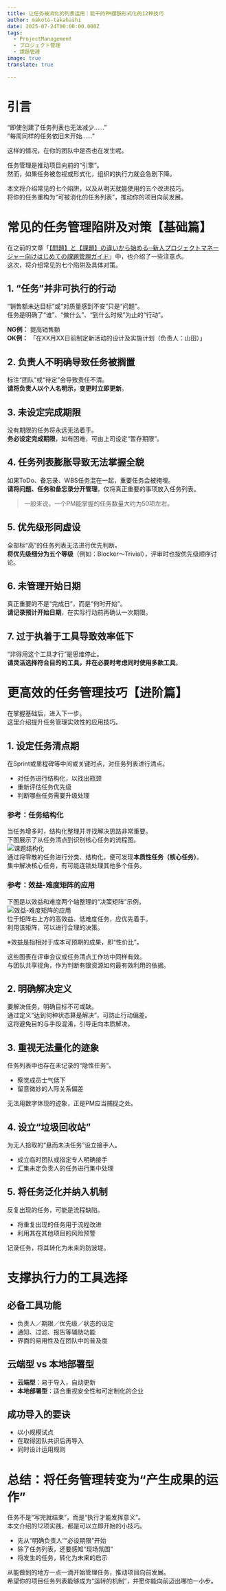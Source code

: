 ```yaml
---
title: 让任务被消化的列表运用｜能干的PM摆脱形式化的12种技巧
author: makoto-takahashi
date: 2025-07-24T00:00:00.000Z
tags:
  - ProjectManagement
  - プロジェクト管理
  - 課題管理
image: true
translate: true

---
```


# 引言
“即使创建了任务列表也无法减少……”  
“每周同样的任务依旧未开始……”  

这样的情况，在你的团队中是否也在发生呢。

任务管理是推动项目向前的“引擎”。  
然而，如果任务被忽视或形式化，组织的执行力就会急剧下降。

本文将介绍常见的七个陷阱，以及从明天就能使用的五个改进技巧。  
将你的任务重构为“可被消化的任务列表”，推动你的项目向前发展。

# 常见的任务管理陷阱及对策【基础篇】

在之前的文章「[【問題】と【課題】の違いから始める─新人プロジェクトマネージャー向けはじめての課題管理ガイド](https://developer.mamezou-tech.com/blogs/2025/06/06/from_problem_to_action_issue_management_for_rookies/)」中，也介绍了一些注意点。  
这次，将介绍常见的七个陷阱及具体对策。

## 1. “任务”并非可执行的行动
“销售额未达目标”或“对质量感到不安”只是“问题”。  
任务是明确了“谁”、“做什么”、“到什么时候”为止的“行动”。

**NG例：** 提高销售额  
**OK例：** 「在XX月XX日前制定新活动的设计及实施计划（负责人：山田）」

## 2. 负责人不明确导致任务被搁置
标注“团队”或“待定”会导致责任不清。  
**请将负责人以个人名明示，变更时立即更新**。

## 3. 未设定完成期限
没有期限的任务将永远无法着手。  
**务必设定完成期限**，如有困难，可由上司设定“暂存期限”。

## 4. 任务列表膨胀导致无法掌握全貌
如果ToDo、备忘录、WBS任务混在一起，重要任务会被掩埋。  
**请将问题、任务和备忘录分开管理**，仅将真正重要的事项放入任务列表。

> 一般来说，一个PM能掌握的任务数量大约为50项左右。

## 5. 优先级形同虚设
全部标“高”的任务列表无法进行优先判断。  
**将优先级细分为五个等级**（例如：Blocker～Trivial），评审时也按优先级顺序讨论。

## 6. 未管理开始日期
真正重要的不是“完成日”，而是“何时开始”。  
**请记录预计开始日期**，在实际行动前再确认一次期限。

## 7. 过于执着于工具导致效率低下
“非得用这个工具才行”是思维停止。  
**请灵活选择符合目的的工具，并在必要时考虑同时使用多款工具**。

# 更高效的任务管理技巧【进阶篇】
在掌握基础后，进入下一步。  
这里介绍提升任务管理实效性的应用技巧。

## 1. 设定任务清点期
在Sprint或里程碑等中间或关键时点，对任务列表进行清点。  
- 对任务进行结构化，以找出瓶颈  
- 重新评估任务优先级  
- 判断哪些任务需要升级处理

### 参考：任务结构化
当任务增多时，结构化整理并寻找解决思路非常重要。  
下图展示了从任务清点到识别核心任务的流程图。  
![课题结构化](/img/pm/issue_management_stracture.png)  
通过将零散的任务进行分类、结构化，便可发现**本质性任务（核心任务）**。  
集中解决核心任务，有可能连锁处理其他多个任务。

### 参考：效益-难度矩阵的应用
下图是以效益和难度两个轴整理的“决策矩阵”示例。  
![效益-难度矩阵的应用](/img/pm/issue_management_matrix.png)  
位于矩阵右上方的高效益、低难度任务，应优先着手。  
利用该矩阵，可以进行合理的决策。

※效益是指相对于成本可预期的成果，即“性价比”。

这些图表在评审会议或任务清点工作坊中同样有效。  
与团队共享视角，作为判断有限资源如何最有效利用的依据。

## 2. 明确解决定义
要解决任务，明确目标不可或缺。  
通过定义“达到何种状态算是解决”，可防止行动偏差。  
这将避免目的与手段混淆，引导走向本质解决。

## 3. 重视无法量化的迹象
任务列表中也存在未记录的“隐性任务”。  
- 察觉成员士气低下  
- 留意微妙的人际关系偏差

无法用数字体现的迹象，正是PM应当捕捉之处。

## 4. 设立“垃圾回收站”
为无人拾取的“悬而未决任务”设立接手人。  
- 成立临时团队或指定专人明确接手  
- 汇集未定负责人的任务进行集中处理

## 5. 将任务泛化并纳入机制
反复出现的任务，可能是流程缺陷。  
- 将重复出现的任务用于流程改进  
- 利用其在其他项目的风险预警

记录任务，将其转化为未来的防波堤。

# 支撑执行力的工具选择

## 必备工具功能
- 负责人／期限／优先级／状态的设定  
- 通知、过滤、报告等辅助功能  
- 界面的易用性及在团队中的普及度

## 云端型 vs 本地部署型
- **云端型**：易于导入，自动更新  
- **本地部署型**：适合重视安全性和可定制化的企业

## 成功导入的要诀
- 以小规模试点  
- 在取得团队共识后再导入  
- 同时设计运用规则

# 总结：将任务管理转变为“产生成果的运作”
任务不是“写完就结束”，而是“执行才能发挥意义”。  
本文介绍的12项实践，都是可以立即开始的小技巧。

- 先从“明确负责人”“必设期限”开始  
- 除了任务列表，还要感知“现场氛围”  
- 将发生的任务，转化为未来的启示

从能做到的地方一点一滴开始管理任务，推动项目向前发展。  
希望你的项目任务列表能够成为“运转的机制”，并愿你能向前迈出哪怕一小步。
